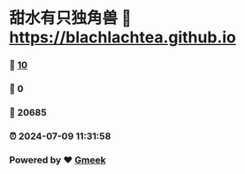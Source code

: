 # 甜水有只独角兽 :link: https://blachlachtea.github.io 
### :page_facing_up: [10](https://blachlachtea.github.io/tag.html) 
### :speech_balloon: 0 
### :hibiscus: 20685 
### :alarm_clock: 2024-07-09 11:31:58 
### Powered by :heart: [Gmeek](https://github.com/Meekdai/Gmeek)
